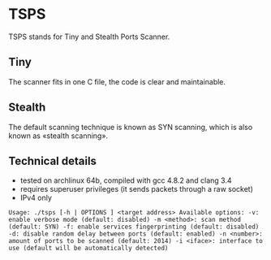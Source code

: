 # TSPS

TSPS stands for Tiny and Stealth Ports Scanner.

## Tiny

The scanner fits in one C file, the code is clear and maintainable.

## Stealth

The default scanning technique is known as SYN scanning, which is also
known as «stealth scanning».

## Technical details

* tested on archlinux 64b, compiled with gcc 4.8.2 and clang 3.4
* requires superuser privileges (it sends packets through a raw socket)
* IPv4 only

``
Usage: ./tsps [-h | OPTIONS ] <target address>
Available options:
	-v: enable verbose mode (default: disabled)
		-m <method>: scan method (default: SYN)
		-f: enable services fingerprinting (default: disabled)
		-d: disable random delay between ports (default: enabled)
		-n <number>: amount of ports to be scanned (default: 2014)
		-i <iface>: interface to use (default will be automatically detected)
``
